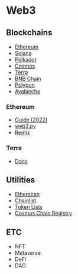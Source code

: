 # Web3
## Blockchains
- [Ethereum](https://ethereum.org/en/)
- [Solana](https://solana.com/)
- [Polkadot](https://polkadot.network/)
- [Cosmos](https://cosmos.network/)
- [Terra](https://www.terra.money/)
- [BNB Chain](https://www.bnbchain.world/en)
- [Polygon](https://polygon.technology/)
- [Avalanche](https://www.avax.network/)

### Ethereum
- [Guide (2022)](https://betterprogramming.pub/top-10-smart-contract-developer-tools-you-need-for-2022-b763f5df689a)
- [web3.py](https://web3py.readthedocs.io/en/stable/)
- [Remix](https://remix.ethereum.org/)

### Terra
- [Docs](https://docs.terra.money/index.html)

## Utilities
- [Etherscan](https://etherscan.io/)
- [Chainlist](https://chainlist.org/)
- [Token Lists](https://tokenlists.org/)
- [Cosmos Chain Registry](https://github.com/cosmos/chain-registry)

## ETC
- NFT
- Metaverse
- DeFi
- DAO
